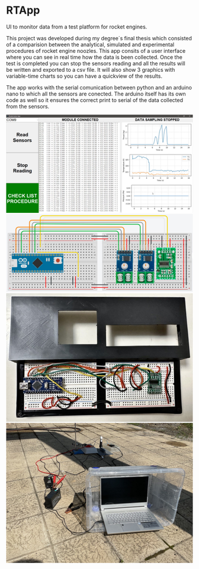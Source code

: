 # RTApp
UI to monitor data from a test platform for rocket engines.

This project was developed during my degree´s final thesis which consisted of a comparision between the analytical, simulated and experimental procedures of rocket engine noozles. This app consits of a user interface where you can see in real time how the data is been collected. Once the test is completed you can stop the sensors reading and all the results will be written and exported to a csv file. It will also show 3 graphics with variable-time charts so you can have a quickview of the results. 

The app works with the serial comunication between python and an arduino nano to which all the sensors are conected. The arduino itself has its own code as well so it ensures the correct print to serial of the data collected from the sensors.


![alt text](https://github.com/marcosflz/RTApp/blob/main/Images/RApp_Results.png)
![alt text](https://github.com/marcosflz/RTApp/blob/main/Images/EsquemaConexiones.jpg)
![alt text](https://github.com/marcosflz/RTApp/blob/main/Images/CajaProtoboardREAL_Abierta.jpg)
![alt text](https://github.com/marcosflz/RTApp/blob/main/Images/Ensayo7.jpg)
